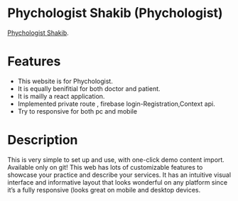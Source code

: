 # Phychologist Shakib (Phychologist)

[Phychologist Shakib]( https://my-health-care-d6852.web.app).


# Features
- This website is for Phychologist.
- It is equally benifitial for both doctor and patient.
- It is mailly a react application.
- Implemented private route , firebase login-Registration,Context api.
- Try to responsive for both pc and mobile

# Description 

This is very simple to set up and use, with one-click demo content import. Available only on git! This web has lots of customizable features to showcase your practice and describe your services. It has an intuitive visual interface and informative layout that looks wonderful on any platform since it’s a fully responsive (looks great on mobile and desktop devices.

